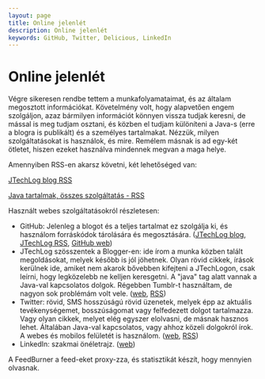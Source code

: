 ```yaml
---
layout: page
title: Online jelenlét
description: Online jelenlét
keywords: GitHub, Twitter, Delicious, LinkedIn
---
```


# Online jelenlét

Végre sikeresen rendbe tettem a munkafolyamataimat, és az általam
megosztott információkat. Követelmény volt, hogy alapvetően engem
szolgáljon, azaz bármilyen információt könnyen vissza tudjak keresni, de
mással is meg tudjam osztani, és közben el tudjam különíteni a Java-s
(erre a blogra is publikált) és a személyes tartalmakat. Nézzük, milyen
szolgáltatásokat is használok, és mire. Remélem másnak is ad egy-két
ötletet, hiszen ezeket használva mindennek megvan a maga helye.

Amennyiben RSS-en akarsz követni, két lehetőséged van:

[JTechLog blog RSS](http://feeds2.feedburner.com/JTechLog)

[Java tartalmak, összes szolgáltatás - RSS](http://feeds.feedburner.com/viczianijava)

Használt webes szolgáltatásokról részletesen:

-   GitHub: Jelenleg a blogot és a teljes tartalmat ez szolgálja ki, és
    használom forráskódok tárolására és megosztására.
    ([JTechLog blog](http://www.jtechlog.hu/),
    [JTechLog RSS](http://feeds2.feedburner.com/JTechLog),
    [GitHub web](https://github.com/vicziani))
-   JTechLog szösszentek a Blogger-en: ide írom a munka közben talált
    megoldásokat, melyek később is jól jöhetnek. Olyan rövid cikkek,
    írások kerülnek ide, amiket nem akarok bővebben kifejteni a
    JTechLogon, csak leírni, hogy legközelebb ne kelljen keresgetni. A
    "java" tag alatt vannak a Java-val kapcsolatos dolgok. Régebben
    Tumblr-t használtam, de nagyon sok problémám volt vele.
    ([web](http://jtechlogext.blogspot.com/),
    [RSS](http://www.jtechlogext.blogspot.com/feeds/posts/default?alt=rss))
-   Twitter: rövid, SMS hosszúságú rövid üzenetek, melyek épp az
    aktuális tevékenységemet, bosszúságomat vagy felfedezett dolgot
    tartalmazza. Vagy olyan cikkek, melyet elég egyszer elolvasni, de
    másnak hasznos lehet. Általában Java-val kapcsolatos, vagy ahhoz
    közeli dolgokról írok. A webes és mobilos felületét is használom.
    ([web](http://twitter.com/vicziani),
    [RSS](http://twitter.com/statuses/user_timeline/28844467.rss))
-   LinkedIn: szakmai önéletrajz.
    ([web](http://www.linkedin.com/profile/view?id=67382971&trk=tab_pro))

A FeedBurner a feed-eket proxy-zza, és statisztikát készít, hogy
mennyien olvasnak.
